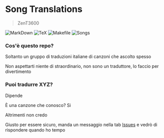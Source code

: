 # Song Translations
> ZenT3600

![MarkDown](https://img.shields.io/badge/Markdown-000000?style=for-the-badge&logo=markdown&logoColor=white) ![TeX](https://img.shields.io/badge/LaTeX-47A141?style=for-the-badge&logo=LaTeX&logoColor=white) ![Makefile](https://img.shields.io/badge/Makefile-064F8C?style=for-the-badge&logo=cmake&logoColor=white) ![Songs](https://img.shields.io/badge/Canzoni-888888?style=for-the-badge&logo=spotify&logoColor=white&label=44)

### Cos\'è questo repo?

Soltanto un gruppo di traduzioni italiane di canzoni che ascolto spesso

Non aspettarti niente di straordinario, non sono un traduttore, lo faccio per divertimento

### Puoi tradurre XYZ?

Dipende

È una canzone che conosco? Si

Altrimenti non credo

Giusto per essere sicuro, manda un messaggio nella tab [Issues](https://github.com/ZenT3600/song-translations/issues) e vedrò di rispondere quando ho tempo
